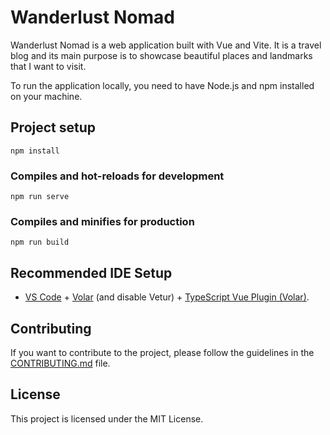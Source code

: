 # Wanderlust Nomad

Wanderlust Nomad is a web application built with Vue and Vite. It is a travel blog and its main purpose is to showcase beautiful places and landmarks that I want to visit.

To run the application locally, you need to have Node.js and npm installed on your machine. 

## Project setup
```
npm install
```

### Compiles and hot-reloads for development
```
npm run serve
```

### Compiles and minifies for production
```
npm run build
```

## Recommended IDE Setup

- [VS Code](https://code.visualstudio.com/) + [Volar](https://marketplace.visualstudio.com/items?itemName=Vue.volar) (and disable Vetur) + [TypeScript Vue Plugin (Volar)](https://marketplace.visualstudio.com/items?itemName=Vue.vscode-typescript-vue-plugin).

## Contributing

If you want to contribute to the project, please follow the guidelines in the [CONTRIBUTING.md](CONTRIBUTING.md) file.

## License

This project is licensed under the MIT License.
